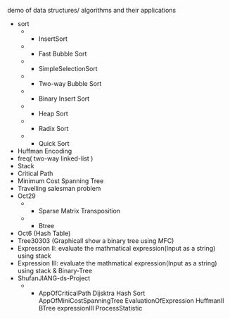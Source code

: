 demo of data structures/ algorithms and their applications
- sort
	- - InsertSort
	- - Fast Bubble Sort
	- -	SimpleSelectionSort
	- - Two-way Bubble Sort
	- - Binary Insert Sort
	- - Heap Sort
	- - Radix Sort
	- - Quick Sort
- Huffman Encoding
- freq( two-way linked-list )
- Stack
- Critical Path
- Minimum Cost Spanning Tree
- Travelling salesman problem
- Oct29
	- - Sparse Matrix Transposition
	- - Btree
- Oct6 (Hash Table)
- Tree30303 (Graphicall show a binary tree using MFC)
- Expression II: evaluate the mathmatical expression(Input as a string) using stack
- Expression III: evaluate the mathmatical expression(Input as a string) using stack & Binary-Tree
- ShufanJIANG-ds-Project
	- - AppOfCriticalPath          Dijsktra                Hash              Sort
		AppOfMiniCostSpanningTree  EvaluationOfExpression  HuffmanII
		BTree                      expressionIII           ProcessStatistic
